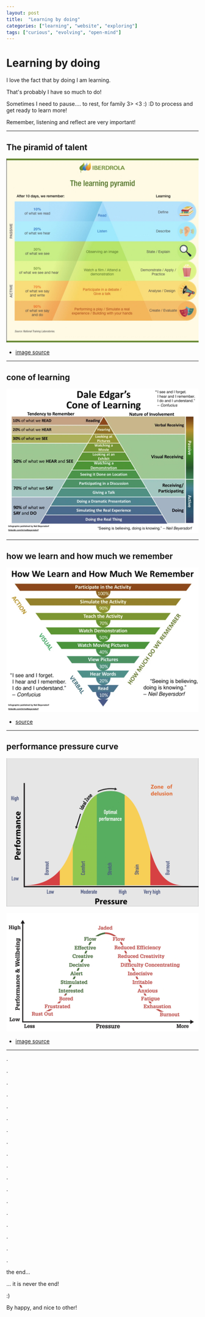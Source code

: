 ```yaml
---
layout: post
title:  "Learning by doing"
categories: ["learning", "website", "exploring"]
tags: ["curious", "evolving", "open-mind"]
---
```


# Learning by doing

I love the fact that by doing I am learning.

That's probably I have so much to do!

Sometimes I need to pause.... to rest, for family 3> <3 :) :D to process and get ready to learn more!

Remember, listening and reflect are very important!

----

## The piramid of talent

![The piramid of talent](/assets/images/learning-by-doing/learning-pyramid.jpg)

* [image source](https://www.iberdrola.com/talent/learning-by-doing)


----

## cone of learning

![cone of learning](/assets/images/learning-by-doing/cone-of-learning.jpg)

---

## how we learn and how much we remember

![how-we-learn-and-how-much-we-remember](/assets/images/learning-by-doing/how-we-learn-and-how-much-we-remember.jpg)

* [source](https://www.slideshare.net/optimaltransformation/how-we-learn-48493561)

---

## performance pressure curve

![performance-pressure-curve](/assets/images/learning-by-doing/performance-pressure-curve.jpg)

![pressure-curve](/assets/images/learning-by-doing/pressure-curve.jpg "the pressure curve")

* [image source](https://delphis.org.uk/peak-performance/stress-and-the-pressure-performance-curve/)

----

.

.

.

.

.


.

.

.

.

.

.

.

.

.

.

.

.

.

the end...

... it is never the end!

:) 
 

By happy, and nice to other!
